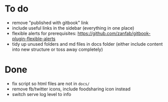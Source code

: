 # To do

- remove "published with gitbook" link
- include useful links in the sidebar (everything in one place)
- flexible alerts for prerequisites: https://github.com/zanfab/gitbook-plugin-flexible-alerts
- tidy up unused folders and md files in docs folder (either include content into new structure or toss away completely)

# Done

- fix script so html files are not in ``docs/``
- remove fb/twitter icons, include foodsharing icon instead
- switch serve log level to info
